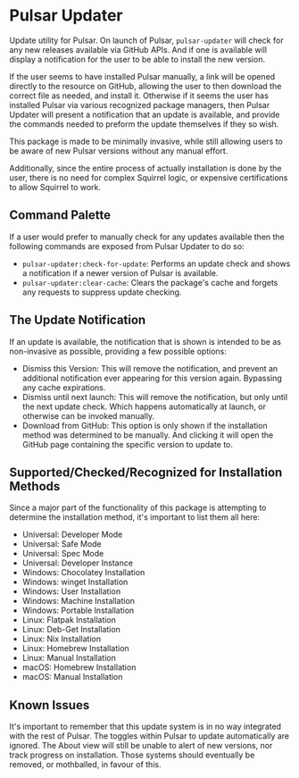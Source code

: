 # Pulsar Updater

Update utility for Pulsar. On launch of Pulsar, `pulsar-updater` will check for any new releases available via GitHub APIs. And if one is available will display a notification for the user to be able to install the new version.

If the user seems to have installed Pulsar manually, a link will be opened directly to the resource on GitHub, allowing the user to then download the correct file as needed, and install it. Otherwise if it seems the user has installed Pulsar via various recognized package managers, then Pulsar Updater will present a notification that an update is available, and provide the commands needed to preform the update themselves if they so wish.

This package is made to be minimally invasive, while still allowing users to be aware of new Pulsar versions without any manual effort.

Additionally, since the entire process of actually installation is done by the user, there is no need for complex Squirrel logic, or expensive certifications to allow Squirrel to work.

## Command Palette

If a user would prefer to manually check for any updates available then the following commands are exposed from Pulsar Updater to do so:

* `pulsar-updater:check-for-update`: Performs an update check and shows a notification if a newer version of Pulsar is available.
* `pulsar-updater:clear-cache`: Clears the package's cache and forgets any requests to suppress update checking.

## The Update Notification

If an update is available, the notification that is shown is intended to be as non-invasive as possible, providing a few possible options:

* Dismiss this Version: This will remove the notification, and prevent an additional notification ever appearing for this version again. Bypassing any cache expirations.
* Dismiss until next launch: This will remove the notification, but only until the next update check. Which happens automatically at launch, or otherwise can be invoked manually.
* Download from GitHub: This option is only shown if the installation method was determined to be manually. And clicking it will open the GitHub page containing the specific version to update to.

## Supported/Checked/Recognized for Installation Methods

Since a major part of the functionality of this package is attempting to determine the installation method, it's important to list them all here:

* Universal: Developer Mode
* Universal: Safe Mode
* Universal: Spec Mode
* Universal: Developer Instance
* Windows: Chocolatey Installation
* Windows: winget Installation
* Windows: User Installation
* Windows: Machine Installation
* Windows: Portable Installation
* Linux: Flatpak Installation
* Linux: Deb-Get Installation
* Linux: Nix Installation
* Linux: Homebrew Installation
* Linux: Manual Installation
* macOS: Homebrew Installation
* macOS: Manual Installation

## Known Issues

It's important to remember that this update system is in no way integrated with the rest of Pulsar. The toggles within Pulsar to update automatically are ignored. The About view will still be unable to alert of new versions, nor track progress on installation. Those systems should eventually be removed, or mothballed, in favour of this.
